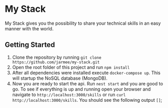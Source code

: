 # My Stack

My Stack gives you the possibility to share your technical skills in an easy manner with the world.

## Getting Started

1. Clone the repository by running `git clone https://github.com/jarmee/my-stack.git`
2. Open the root folder of this project and run `npm install`
3. After all dependencies were installed execute `docker-compose up`. This will startup the NoSQL database (MongoDB).
4. Now you are ready to start the api. Run `nest start` and you are good to go. To see if everything is up and running open your browser and navigate to `http://localhost:3000/skills` or run `curl http://localhost:3000/skills`. You should see the following output `[]`;
